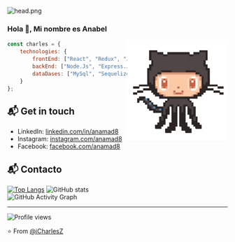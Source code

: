 
![head.png](https://postimg.cc/RWg43WJR)

### Hola 👋, Mi nombre es Anabel

<img align='right' src="https://raw.githubusercontent.com/iCharlesZ/FigureBed/master/img/octocat.gif" width="230">

```javascript
const charles = {
    technologies: {
        frontEnd: ["React", "Redux", "JavaScrip", "css", "bootstrap", "sass"],
        backEnd: ["Node.Js", "Express.Js"],
        dataDases: ["MySql", "Sequelize", "PostgreSQL"],
    }
};
```
## 📬 Get in touch
- LinkedIn: [linkedin.com/in/anamad8](https://www.linkedin.com/in/anabel-amad-/)
- Instagram: [instagram.com/anamad8](https://www.instagram.com/anabel_amad/)
- Facebook: [facebook.com/anamad8](https://www.facebook.com/stellamaris.amad)


## 📬 Contacto
[![Top Langs](https://github-readme-stats.vercel.app/api/top-langs/?username=anamad8)](https://github.com/anuraghazra/github-readme-stats)
![GitHub stats](https://github-readme-stats.vercel.app/api?username=anamad8&show_icons=true)  
![GitHub Activity Graph](https://activity-graph.herokuapp.com/graph?username=anamad8)

---


![Profile views](https://gpvc.arturio.dev/anamad8) 

⭐️ From [@iCharlesZ](https://github.com/iCharlesZ)
